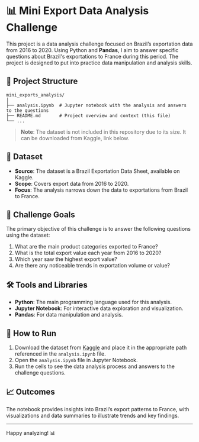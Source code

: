 # 📊 Mini Export Data Analysis Challenge  

This project is a data analysis challenge focused on Brazil’s exportation data from 2016 to 2020. Using Python and **Pandas**, I aim to answer specific questions about Brazil's exportations to France during this period. The project is designed to put into practice data manipulation and analysis skills.

## 📂 Project Structure  

```plaintext  
mini_exports_analysis/  
│  
├── analysis.ipynb  # Jupyter notebook with the analysis and answers to the questions  
├── README.md       # Project overview and context (this file)  
└── ...  
```  

> **Note**: The dataset is not included in this repository due to its size. It can be downloaded from Kaggle, link below.  

## 📄 Dataset  

- **Source**: The dataset is a Brazil Exportation Data Sheet, available on Kaggle.  
- **Scope**: Covers export data from 2016 to 2020.  
- **Focus**: The analysis narrows down the data to exportations from Brazil to France.  

## 🎯 Challenge Goals  

The primary objective of this challenge is to answer the following questions using the dataset:  
1. What are the main product categories exported to France?  
2. What is the total export value each year from 2016 to 2020?  
3. Which year saw the highest export value?  
4. Are there any noticeable trends in exportation volume or value?  

## 🛠️ Tools and Libraries  

- **Python**: The main programming language used for this analysis.  
- **Jupyter Notebook**: For interactive data exploration and visualization.  
- **Pandas**: For data manipulation and analysis.  

## 🚀 How to Run  

1. Download the dataset from [Kaggle](https://www.kaggle.com/datasets/hugovallejo/brazil-exports) and place it in the appropriate path referenced in the `analysis.ipynb` file.  
2. Open the `analysis.ipynb` file in Jupyter Notebook.  
3. Run the cells to see the data analysis process and answers to the challenge questions.  

## 📈 Outcomes  

The notebook provides insights into Brazil’s export patterns to France, with visualizations and data summaries to illustrate trends and key findings.  

---  

Happy analyzing! 📊  